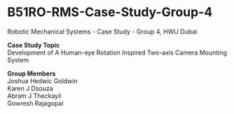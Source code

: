 # B51RO-RMS-Case-Study-Group-4
Robotic Mechanical Systems - Case Study - Group 4, HWU Dubai

**Case Study Topic**  
Development of A Human-eye Rotation Inspired Two-axis Camera 
Mounting System 

**Group Members**  
Joshua Hedwic Goldwin  
Karen J Dsouza  
Abram J Theckayil  
Gowresh Rajagopal  
